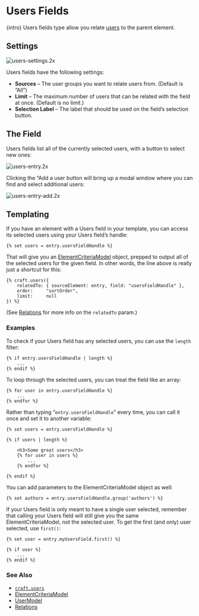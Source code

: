 # Users Fields

{intro} Users fields type allow you relate [users](users.md) to the parent element.

## Settings

![users-settings.2x](https://craftcmsassets.craftcdn.com/images/docs/field-types/users/users-settings.2x.png)

Users fields have the following settings:

*   **Sources** – The user groups you want to relate users from. (Default is “All”)
*   **Limit** – The maximum number of users that can be related with the field at once. (Default is no limit.)
*   **Selection Label** – The label that should be used on the field’s selection button.

## The Field

Users fields list all of the currently selected users, with a button to select new ones:

![users-entry.2x](https://craftcmsassets.craftcdn.com/images/docs/field-types/users/users-entry.2x.png)

Clicking the “Add a user button will bring up a modal window where you can find and select additional users:

![users-entry-add.2x](https://craftcmsassets.craftcdn.com/images/docs/field-types/users/users-entry-add.2x.png)

## Templating

If you have an element with a Users field in your template, you can access its selected users using your Users field’s handle:

```twig
{% set users = entry.usersFieldHandle %}
```

That will give you an [ElementCriteriaModel](templating/elementcriteriamodel.md) object, prepped to output all of the selected users for the given field. In other words, the line above is really just a shortcut for this:

```twig
{% craft.users({
    relatedTo: { sourceElement: entry, field: "usersFieldHandle" },
    order:     "sortOrder",
    limit:     null
}) %}
```

(See [Relations](relations.md) for more info on the `relatedTo` param.)

### Examples

To check if your Users field has any selected users, you can use the `length` filter:

```twig
{% if entry.usersFieldHandle | length %}
    ...
{% endif %}
```

To loop through the selected users, you can treat the field like an array:

```twig
{% for user in entry.usersFieldHandle %}
    ...
{% endfor %}
```

Rather than typing “`entry.usersFieldHandle`” every time, you can call it once and set it to another variable:

```twig
{% set users = entry.usersFieldHandle %}

{% if users | length %}

    <h3>Some great users</h3>
    {% for user in users %}
        ...
    {% endfor %}

{% endif %}
```

You can add parameters to the ElementCriteriaModel object as well:

```twig
{% set authors = entry.usersFieldHandle.group('authors') %}
```

If your Users field is only meant to have a single user selected, remember that calling your Users field will still give you the same ElementCriteriaModel, not the selected user. To get the first (and only) user selected, use `first()`:

```twig
{% set user = entry.myUsersField.first() %}

{% if user %}
    ...
{% endif %}
```

### See Also

*   [`craft.users`](templating/craft.users.md)
*   [ElementCriteriaModel](templating/elementcriteriamodel.md)
*   [UserModel](templating/usermodel.md)
*   [Relations](relations.md)